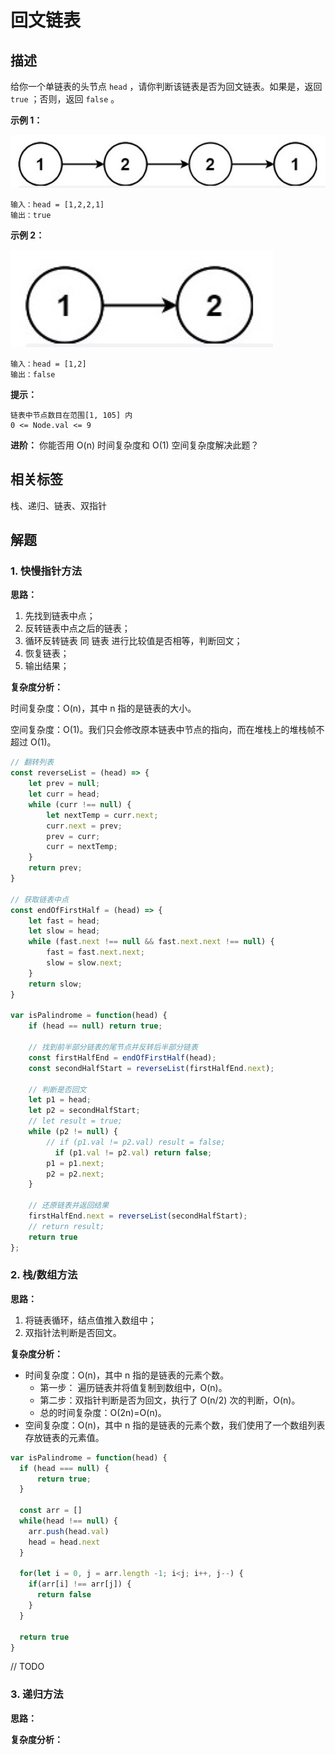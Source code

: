 # 回文链表

## 描述

给你一个单链表的头节点 `head` ，请你判断该链表是否为回文链表。如果是，返回 `true` ；否则，返回 `false` 。


**示例 1：**

![](../../assets/14.png)

```
输入：head = [1,2,2,1]
输出：true
```

**示例 2：**

![](../../assets/15.png)

```
输入：head = [1,2]
输出：false
```

**提示：**

```
链表中节点数目在范围[1, 105] 内
0 <= Node.val <= 9
```

**进阶：** 你能否用 O(n) 时间复杂度和 O(1) 空间复杂度解决此题？

## 相关标签

栈、递归、链表、双指针

## 解题

### 1. 快慢指针方法

**思路：**

1. 先找到链表中点；
2. 反转链表中点之后的链表；
3. 循环反转链表 同 链表 进行比较值是否相等，判断回文；
4. 恢复链表；
5. 输出结果；

**复杂度分析：**

时间复杂度：O(n)，其中 n 指的是链表的大小。

空间复杂度：O(1)。我们只会修改原本链表中节点的指向，而在堆栈上的堆栈帧不超过 O(1)。


```js
// 翻转列表
const reverseList = (head) => {
    let prev = null;
    let curr = head;
    while (curr !== null) {
        let nextTemp = curr.next;
        curr.next = prev;
        prev = curr;
        curr = nextTemp;
    }
    return prev;
}

// 获取链表中点
const endOfFirstHalf = (head) => {
    let fast = head;
    let slow = head;
    while (fast.next !== null && fast.next.next !== null) {
        fast = fast.next.next;
        slow = slow.next;
    }
    return slow;
}

var isPalindrome = function(head) {
    if (head == null) return true;

    // 找到前半部分链表的尾节点并反转后半部分链表
    const firstHalfEnd = endOfFirstHalf(head);
    const secondHalfStart = reverseList(firstHalfEnd.next);

    // 判断是否回文
    let p1 = head;
    let p2 = secondHalfStart;
    // let result = true;
    while (p2 != null) {
        // if (p1.val != p2.val) result = false;
          if (p1.val != p2.val) return false;
        p1 = p1.next;
        p2 = p2.next;
    }        

    // 还原链表并返回结果
    firstHalfEnd.next = reverseList(secondHalfStart);
    // return result;
    return true
};
```

### 2. 栈/数组方法

**思路：**

1. 将链表循环，结点值推入数组中；
2. 双指针法判断是否回文。

**复杂度分析：**

* 时间复杂度：O(n)，其中 n 指的是链表的元素个数。
  * 第一步： 遍历链表并将值复制到数组中，O(n)。
  * 第二步：双指针判断是否为回文，执行了 O(n/2) 次的判断，O(n)。
  * 总的时间复杂度：O(2n)=O(n)。
* 空间复杂度：O(n)，其中 n 指的是链表的元素个数，我们使用了一个数组列表存放链表的元素值。


```js
var isPalindrome = function(head) {
  if (head === null) {
      return true;
  }

  const arr = []
  while(head !== null) {
    arr.push(head.val)
    head = head.next
  }

  for(let i = 0, j = arr.length -1; i<j; i++, j--) {
    if(arr[i] !== arr[j]) {
      return false
    }
  }

  return true
}
```

// TODO
### 3. 递归方法

**思路：**

**复杂度分析：**

```js

```
